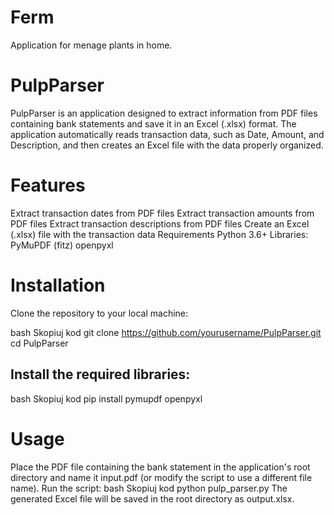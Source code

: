 # Ferm
Application for menage plants in home.  

# PulpParser
PulpParser is an application designed to extract information from PDF files containing bank statements and save it in an Excel (.xlsx) format. The application automatically reads transaction data, such as Date, Amount, and Description, and then creates an Excel file with the data properly organized.

# Features
Extract transaction dates from PDF files
Extract transaction amounts from PDF files
Extract transaction descriptions from PDF files
Create an Excel (.xlsx) file with the transaction data
Requirements
Python 3.6+
Libraries:
PyMuPDF (fitz)
openpyxl
# Installation
Clone the repository to your local machine:

bash
Skopiuj kod
git clone https://github.com/yourusername/PulpParser.git
cd PulpParser
## Install the required libraries:

bash
Skopiuj kod
pip install pymupdf openpyxl
# Usage
Place the PDF file containing the bank statement in the application's root directory and name it input.pdf (or modify the script to use a different file name).
Run the script:
bash
Skopiuj kod
python pulp_parser.py
The generated Excel file will be saved in the root directory as output.xlsx.